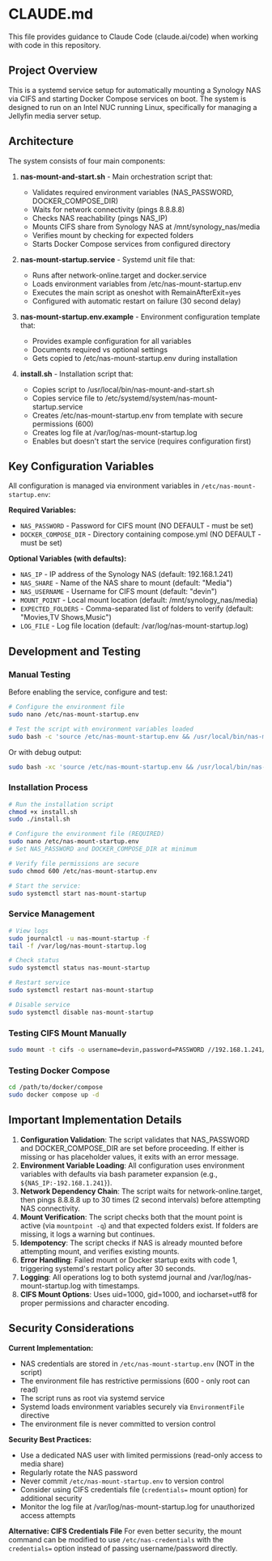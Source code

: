 # CLAUDE.md

This file provides guidance to Claude Code (claude.ai/code) when working with
code in this repository.

## Project Overview

This is a systemd service setup for automatically mounting a Synology NAS via
CIFS and starting Docker Compose services on boot. The system is designed to run
on an Intel NUC running Linux, specifically for managing a Jellyfin media server
setup.

## Architecture

The system consists of four main components:

1. **nas-mount-and-start.sh** - Main orchestration script that:
   - Validates required environment variables (NAS_PASSWORD, DOCKER_COMPOSE_DIR)
   - Waits for network connectivity (pings 8.8.8.8)
   - Checks NAS reachability (pings NAS_IP)
   - Mounts CIFS share from Synology NAS at /mnt/synology_nas/media
   - Verifies mount by checking for expected folders
   - Starts Docker Compose services from configured directory

2. **nas-mount-startup.service** - Systemd unit file that:
   - Runs after network-online.target and docker.service
   - Loads environment variables from /etc/nas-mount-startup.env
   - Executes the main script as oneshot with RemainAfterExit=yes
   - Configured with automatic restart on failure (30 second delay)

3. **nas-mount-startup.env.example** - Environment configuration template that:
   - Provides example configuration for all variables
   - Documents required vs optional settings
   - Gets copied to /etc/nas-mount-startup.env during installation

4. **install.sh** - Installation script that:
   - Copies script to /usr/local/bin/nas-mount-and-start.sh
   - Copies service file to /etc/systemd/system/nas-mount-startup.service
   - Creates /etc/nas-mount-startup.env from template with secure permissions (600)
   - Creates log file at /var/log/nas-mount-startup.log
   - Enables but doesn't start the service (requires configuration first)

## Key Configuration Variables

All configuration is managed via environment variables in `/etc/nas-mount-startup.env`:

**Required Variables:**
- `NAS_PASSWORD` - Password for CIFS mount (NO DEFAULT - must be set)
- `DOCKER_COMPOSE_DIR` - Directory containing compose.yml (NO DEFAULT - must be set)

**Optional Variables (with defaults):**
- `NAS_IP` - IP address of the Synology NAS (default: 192.168.1.241)
- `NAS_SHARE` - Name of the NAS share to mount (default: "Media")
- `NAS_USERNAME` - Username for CIFS mount (default: "devin")
- `MOUNT_POINT` - Local mount location (default: /mnt/synology_nas/media)
- `EXPECTED_FOLDERS` - Comma-separated list of folders to verify (default: "Movies,TV Shows,Music")
- `LOG_FILE` - Log file location (default: /var/log/nas-mount-startup.log)

## Development and Testing

### Manual Testing

Before enabling the service, configure and test:
```bash
# Configure the environment file
sudo nano /etc/nas-mount-startup.env

# Test the script with environment variables loaded
sudo bash -c 'source /etc/nas-mount-startup.env && /usr/local/bin/nas-mount-and-start.sh'
```

Or with debug output:
```bash
sudo bash -xc 'source /etc/nas-mount-startup.env && /usr/local/bin/nas-mount-and-start.sh'
```

### Installation Process

```bash
# Run the installation script
chmod +x install.sh
sudo ./install.sh

# Configure the environment file (REQUIRED)
sudo nano /etc/nas-mount-startup.env
# Set NAS_PASSWORD and DOCKER_COMPOSE_DIR at minimum

# Verify file permissions are secure
sudo chmod 600 /etc/nas-mount-startup.env

# Start the service:
sudo systemctl start nas-mount-startup
```

### Service Management

```bash
# View logs
sudo journalctl -u nas-mount-startup -f
tail -f /var/log/nas-mount-startup.log

# Check status
sudo systemctl status nas-mount-startup

# Restart service
sudo systemctl restart nas-mount-startup

# Disable service
sudo systemctl disable nas-mount-startup
```

### Testing CIFS Mount Manually

```bash
sudo mount -t cifs -o username=devin,password=PASSWORD //192.168.1.241/Media /mnt/synology_nas/media
```

### Testing Docker Compose
```bash
cd /path/to/docker/compose
sudo docker compose up -d
```

## Important Implementation Details

1. **Configuration Validation**: The script validates that NAS_PASSWORD and DOCKER_COMPOSE_DIR are set before proceeding. If either is missing or has placeholder values, it exits with an error message.
2. **Environment Variable Loading**: All configuration uses environment variables with defaults via bash parameter expansion (e.g., `${NAS_IP:-192.168.1.241}`).
3. **Network Dependency Chain**: The script waits for network-online.target, then pings 8.8.8.8 up to 30 times (2 second intervals) before attempting NAS connectivity.
4. **Mount Verification**: The script checks both that the mount point is active (via `mountpoint -q`) and that expected folders exist. If folders are missing, it logs a warning but continues.
5. **Idempotency**: The script checks if NAS is already mounted before attempting mount, and verifies existing mounts.
6. **Error Handling**: Failed mount or Docker startup exits with code 1, triggering systemd's restart policy after 30 seconds.
7. **Logging**: All operations log to both systemd journal and /var/log/nas-mount-startup.log with timestamps.
8. **CIFS Mount Options**: Uses uid=1000, gid=1000, and iocharset=utf8 for proper permissions and character encoding.

## Security Considerations

**Current Implementation:**
- NAS credentials are stored in `/etc/nas-mount-startup.env` (NOT in the script)
- The environment file has restrictive permissions (600 - only root can read)
- The script runs as root via systemd service
- Systemd loads environment variables securely via `EnvironmentFile` directive
- The environment file is never committed to version control

**Security Best Practices:**
- Use a dedicated NAS user with limited permissions (read-only access to media share)
- Regularly rotate the NAS password
- Never commit `/etc/nas-mount-startup.env` to version control
- Consider using CIFS credentials file (`credentials=` mount option) for additional security
- Monitor the log file at /var/log/nas-mount-startup.log for unauthorized access attempts

**Alternative: CIFS Credentials File**
For even better security, the mount command can be modified to use `/etc/nas-credentials` with the `credentials=` option instead of passing username/password directly.
